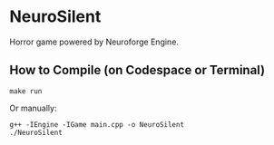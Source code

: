 # NeuroSilent
Horror game powered by Neuroforge Engine.

## How to Compile (on Codespace or Terminal)
```
make run
```

Or manually:
```
g++ -IEngine -IGame main.cpp -o NeuroSilent
./NeuroSilent
```
